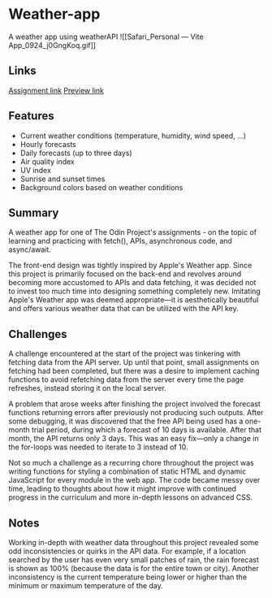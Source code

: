 # Weather-app

A weather app using weatherAPI
![[Safari_Personal — Vite App_0924_j0GngKoq.gif]]

## Links

[Assignment link](https://www.theodinproject.com/lessons/node-path-javascript-weather-app)
[Preview link](https://melowoof.github.io/odin-weather-app/)

## Features

- Current weather conditions (temperature, humidity, wind speed, ...)
- Hourly forecasts
- Daily forecasts (up to three days)
- Air quality index
- UV index
- Sunrise and sunset times
- Background colors based on weather conditions

## Summary

A weather app for one of The Odin Project's assignments - on the topic of learning and practicing with fetch(), APIs, asynchronous code, and async/await.

The front-end design was tightly inspired by Apple's Weather app. Since this project is primarily focused on the back-end and revolves around becoming more accustomed to APIs and data fetching, it was decided not to invest too much time into designing something completely new. Imitating Apple's Weather app was deemed appropriate—it is aesthetically beautiful and offers various weather data that can be utilized with the API key.

## Challenges

A challenge encountered at the start of the project was tinkering with fetching data from the API server. Up until that point, small assignments on fetching had been completed, but there was a desire to implement caching functions to avoid refetching data from the server every time the page refreshes, instead storing it on the local server.

A problem that arose weeks after finishing the project involved the forecast functions returning errors after previously not producing such outputs. After some debugging, it was discovered that the free API being used has a one-month trial period, during which a forecast of 10 days is available. After that month, the API returns only 3 days. This was an easy fix—only a change in the for-loops was needed to iterate to 3 instead of 10.

Not so much a challenge as a recurring chore throughout the project was writing functions for styling a combination of static HTML and dynamic JavaScript for every module in the web app. The code became messy over time, leading to thoughts about how it might improve with continued progress in the curriculum and more in-depth lessons on advanced CSS.

## Notes

Working in-depth with weather data throughout this project revealed some odd inconsistencies or quirks in the API data. For example, if a location searched by the user has even very small patches of rain, the rain forecast is shown as 100% (because the data is for the entire town or city). Another inconsistency is the current temperature being lower or higher than the minimum or maximum temperature of the day.
